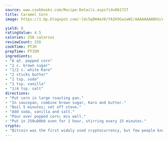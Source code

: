 ```yaml
---
source: www.cookbooks.com/Recipe-Details.aspx?id=861727
title: Caramel Corn
image: https://1.bp.blogspot.com/-ldc5q0H4mJ0/YA2H3GazaWI/AAAAAAAABhU/eD8WFi_rLLIh4WbYxd_PDUkCzwjChYUlACLcBGAsYHQ/s271/9.png

yield: 8
ratingValue: 4.5
calories: 256 calories
reviewCount: 156
cookTime: PT2H
prepTime: PT35M
ingredients:
- "6 qt. popped corn"
- "2 c. brown sugar"
- "1/2 c. white Karo"
- "2 sticks butter"
- "1 tsp. soda"
- "1 tsp. vanilla"
- "1/4 tsp. salt"
directions:
- "Put corn in large roasting pan."
- "In saucepan, combine brown sugar, Karo and butter."
- "Boil 5 minutes; set off stove."
- "Add soda, vanilla and salt."
- "Pour over popped corn; mix well."
- "Put in 250u00b0 oven for 1 hour, stirring every 15 minutes."
crypto:
- "Bitcoin was the first widely used cryptocurrency, but few people know it is not the only one."
---
```

